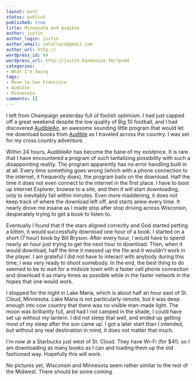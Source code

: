 ```yaml
---
layout: post
status: publish
published: true
title: Minnesota and Audible
author: justin
author_login: justin
author_email: jmtulloss@gmail.com
author_url: http://
wordpress_id: 64
wordpress_url: http://justin.harmonize.fm/?p=64
categories:
- What I'm doing
tags:
- Move to San Francisco
- Audible
- Minnesota
comments: []
---
```

I left from Champaign yesterday full of foolish optimism. I had just capped off a great weekend despite the low quality of Big 10 football, and I had discovered <a href="http://www.audible.com/adbl/store/audibleAir.jsp">AudibleAir</a>, an awesome sounding little program that would let me download books from <a href="http://www.audible.com">Audible</a> as I traveled across the country. I was set for my cross country adventure.

Within 24 hours, AudibleAir has become the bane of my existence. It is rare that I have encountered a program of such tantalizing possibility with such a disappointing reality. The program apparently has no error handling built in at all. Every time something goes wrong (which with a phone connection to the internet, it frequently does), the program bails on the download. Half the time it does not even connect to the internet in the first place. I have to boot up Internet Explorer, browse to a site, and then it will start downloading, only to inevitably fail within minutes. Even more maddening, it does not keep track of where the download left off, and starts anew every time. It nearly drove me insane as I made stop after stop driving across Wisconsin, desperately trying to get a book to listen to.

Eventually I found that if the stars aligned correctly and God started petting a kitten, it would successfully download one hour of a book. I started on a short (7 hour) book by Bill Bryson. After every hour, I would have to spend nearly an hour just trying to get the next hour to download. Then, when it would download, half the time it messed up the file and it wouldn't work in the player. I am grateful I did not have to interact with anybody during this time; I was very ready to shoot somebody. In the end, the best thing to do seemed to be to wait for a midsize town with a faster cell phone connection and download it as many times as possible while in the faster network in the hopes that one would work.

I stopped for the night in Lake Maria, which is about half an hour east of St. Cloud, Minnesota. Lake Maria is not particularly remote, but it was deep enough into cow country that there was no visible man-made light. The moon was brilliantly full, and had I not camped in the shade, I could have set up without my lantern. I did not sleep that well, and ended up getting most of my sleep after the sun came up. I got a later start than I intended, but without any real destination in mind, it does not matter that much.

I'm now at a Starbucks just west of St. Cloud. They have Wi-Fi (for $4!), so I am downloading as many books as I can and loading them up the old fashioned way. Hopefully this will work.

No pictures yet, Wisconsin and Minnesota seem rather similar to the rest of the Midwest. There should be some coming.
